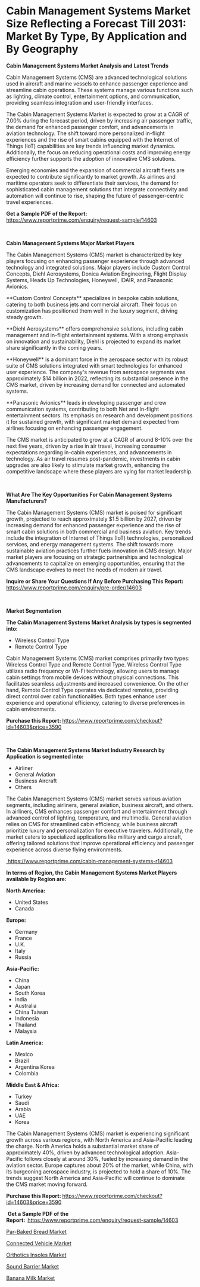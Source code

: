 <p><h1>Cabin Management Systems Market Size Reflecting a Forecast Till 2031: Market By Type, By Application and By Geography</h1></p><p><strong>Cabin Management Systems Market Analysis and Latest Trends</strong></p>
<p><p>Cabin Management Systems (CMS) are advanced technological solutions used in aircraft and marine vessels to enhance passenger experience and streamline cabin operations. These systems manage various functions such as lighting, climate control, entertainment options, and communication, providing seamless integration and user-friendly interfaces. </p><p>The Cabin Management Systems Market is expected to grow at a CAGR of 7.00% during the forecast period, driven by increasing air passenger traffic, the demand for enhanced passenger comfort, and advancements in aviation technology. The shift toward more personalized in-flight experiences and the rise of smart cabins equipped with the Internet of Things (IoT) capabilities are key trends influencing market dynamics. Additionally, the focus on reducing operational costs and improving energy efficiency further supports the adoption of innovative CMS solutions. </p><p>Emerging economies and the expansion of commercial aircraft fleets are expected to contribute significantly to market growth. As airlines and maritime operators seek to differentiate their services, the demand for sophisticated cabin management solutions that integrate connectivity and automation will continue to rise, shaping the future of passenger-centric travel experiences.</p></p>
<p><strong>Get a Sample PDF of the Report:&nbsp;</strong> <a href="https://www.reportprime.com/enquiry/request-sample/14603?utm_campaign=75&utm_medium=2&utm_source=Github&utm_content=ia&utm_term=29112024&utm_id=cabin-management-systems">https://www.reportprime.com/enquiry/request-sample/14603</a></p>
<p>&nbsp;</p>
<p><strong>Cabin Management Systems Major Market Players</strong></p>
<p><p>The Cabin Management Systems (CMS) market is characterized by key players focusing on enhancing passenger experience through advanced technology and integrated solutions. Major players include Custom Control Concepts, Diehl Aerosystems, Donica Aviation Engineering, Flight Display Systems, Heads Up Technologies, Honeywell, IDAIR, and Panasonic Avionics.</p><p>**Custom Control Concepts** specializes in bespoke cabin solutions, catering to both business jets and commercial aircraft. Their focus on customization has positioned them well in the luxury segment, driving steady growth.</p><p>**Diehl Aerosystems** offers comprehensive solutions, including cabin management and in-flight entertainment systems. With a strong emphasis on innovation and sustainability, Diehl is projected to expand its market share significantly in the coming years.</p><p>**Honeywell** is a dominant force in the aerospace sector with its robust suite of CMS solutions integrated with smart technologies for enhanced user experience. The company's revenue from aerospace segments was approximately $14 billion in 2022, reflecting its substantial presence in the CMS market, driven by increasing demand for connected and automated systems.</p><p>**Panasonic Avionics** leads in developing passenger and crew communication systems, contributing to both Net and In-flight entertainment sectors. Its emphasis on research and development positions it for sustained growth, with significant market demand expected from airlines focusing on enhancing passenger engagement.</p><p>The CMS market is anticipated to grow at a CAGR of around 8-10% over the next five years, driven by a rise in air travel, increasing consumer expectations regarding in-cabin experiences, and advancements in technology. As air travel resumes post-pandemic, investments in cabin upgrades are also likely to stimulate market growth, enhancing the competitive landscape where these players are vying for market leadership.</p></p>
<p>&nbsp;</p>
<p><strong>What Are The Key Opportunities For Cabin Management Systems Manufacturers?</strong></p>
<p><p>The Cabin Management Systems (CMS) market is poised for significant growth, projected to reach approximately $1.5 billion by 2027, driven by increasing demand for enhanced passenger experience and the rise of smart cabin solutions in both commercial and business aviation. Key trends include the integration of Internet of Things (IoT) technologies, personalized services, and energy management systems. The shift towards more sustainable aviation practices further fuels innovation in CMS design. Major market players are focusing on strategic partnerships and technological advancements to capitalize on emerging opportunities, ensuring that the CMS landscape evolves to meet the needs of modern air travel.</p></p>
<p><strong>Inquire or Share Your Questions If Any Before Purchasing This Report:</strong> <a href="https://www.reportprime.com/enquiry/pre-order/14603?utm_campaign=75&utm_medium=2&utm_source=Github&utm_content=ia&utm_term=29112024&utm_id=cabin-management-systems">https://www.reportprime.com/enquiry/pre-order/14603</a></p>
<p>&nbsp;</p>
<p><strong>Market Segmentation</strong></p>
<p><strong>The Cabin Management Systems Market Analysis by types is segmented into:</strong></p>
<p><ul><li>Wireless Control Type</li><li>Remote Control Type</li></ul></p>
<p><p>Cabin Management Systems (CMS) market comprises primarily two types: Wireless Control Type and Remote Control Type. Wireless Control Type utilizes radio frequency or Wi-Fi technology, allowing users to manage cabin settings from mobile devices without physical connections. This facilitates seamless adjustments and increased convenience. On the other hand, Remote Control Type operates via dedicated remotes, providing direct control over cabin functionalities. Both types enhance user experience and operational efficiency, catering to diverse preferences in cabin environments.</p></p>
<p><strong>Purchase this Report:&nbsp;</strong><a href="https://www.reportprime.com/checkout?id=14603&price=3590&utm_campaign=75&utm_medium=2&utm_source=Github&utm_content=ia&utm_term=29112024&utm_id=cabin-management-systems">https://www.reportprime.com/checkout?id=14603&price=3590</a></p>
<p>&nbsp;</p>
<p><strong>The Cabin Management Systems Market Industry Research by Application is segmented into:</strong></p>
<p><ul><li>Airliner</li><li>General Aviation</li><li>Business Aircraft</li><li>Others</li></ul></p>
<p><p>The Cabin Management Systems (CMS) market serves various aviation segments, including airliners, general aviation, business aircraft, and others. In airliners, CMS enhances passenger comfort and entertainment through advanced control of lighting, temperature, and multimedia. General aviation relies on CMS for streamlined cabin efficiency, while business aircraft prioritize luxury and personalization for executive travelers. Additionally, the market caters to specialized applications like military and cargo aircraft, offering tailored solutions that improve operational efficiency and passenger experience across diverse flying environments.</p></p>
<p><a href="https://www.reportprime.com/cabin-management-systems-r14603?utm_campaign=75&utm_medium=2&utm_source=Github&utm_content=ia&utm_term=29112024&utm_id=cabin-management-systems">&nbsp;https://www.reportprime.com/cabin-management-systems-r14603</a></p>
<p><strong>In terms of Region, the Cabin Management Systems Market Players available by Region are:</strong></p>
<p>
    <p> <strong> North America: </strong>
        <ul>
            <li>United States</li>
            <li>Canada</li>
        </ul>
        </p> 
    <p> <strong> Europe: </strong>
        <ul>
            <li>Germany</li>
            <li>France</li>
            <li>U.K.</li>
            <li>Italy</li>
            <li>Russia</li>
        </ul>
        </p> 
    <p> <strong> Asia-Pacific: </strong>
        <ul>
            <li>China</li>
            <li>Japan</li>
            <li>South Korea</li>
            <li>India</li>
            <li>Australia</li>
            <li>China Taiwan</li>
            <li>Indonesia</li>
            <li>Thailand</li>
            <li>Malaysia</li>
        </ul>
        </p> 
    <p> <strong> Latin America: </strong>
        <ul>
            <li>Mexico</li>
            <li>Brazil</li>
            <li>Argentina Korea</li>
            <li>Colombia</li>
        </ul>
        </p> 
    <p> <strong> Middle East & Africa: </strong>
        <ul>
            <li>Turkey</li>
            <li>Saudi</li>
            <li>Arabia</li>
            <li>UAE</li>
            <li>Korea</li>
        </ul>
    </p>
    </p>
<p><p>The Cabin Management Systems (CMS) market is experiencing significant growth across various regions, with North America and Asia-Pacific leading the charge. North America holds a substantial market share of approximately 40%, driven by advanced technological adoption. Asia-Pacific follows closely at around 30%, fueled by increasing demand in the aviation sector. Europe captures about 20% of the market, while China, with its burgeoning aerospace industry, is projected to hold a share of 10%. The trends suggest North America and Asia-Pacific will continue to dominate the CMS market moving forward.</p></p>
<p><strong>Purchase this Report: </strong><a href="https://www.reportprime.com/checkout?id=14603&price=3590&utm_campaign=75&utm_medium=2&utm_source=Github&utm_content=ia&utm_term=29112024&utm_id=cabin-management-systems">https://www.reportprime.com/checkout?id=14603&price=3590</a></p>
<p>&nbsp;<strong>Get a Sample PDF of the Report:&nbsp;&nbsp;</strong><a href="https://www.reportprime.com/enquiry/request-sample/14603?utm_campaign=75&utm_medium=2&utm_source=Github&utm_content=ia&utm_term=29112024&utm_id=cabin-management-systems">https://www.reportprime.com/enquiry/request-sample/14603</a></p>
<p><strong></strong></p>
<p><p><a href="https://issuu.com/reportprime-2/docs/par-baked-bread-market-size-2030.pptx?utm_campaign=75&utm_medium=2&utm_source=Github&utm_content=ia&utm_term=29112024&utm_id=cabin-management-systems">Par-Baked Bread Market</a></p><p><a href="https://github.com/juniordelafrance/Market-Research-Report-List-5/blob/main/connected-vehicle-market.md?utm_campaign=75&utm_medium=2&utm_source=Github&utm_content=ia&utm_term=29112024&utm_id=cabin-management-systems">Connected Vehicle Market</a></p><p><a href="https://www.linkedin.com/pulse/consumer-behavior-shifts-orthotics-insoles-market-demand-ccwmc?utm_campaign=75&utm_medium=2&utm_source=Github&utm_content=ia&utm_term=29112024&utm_id=cabin-management-systems">Orthotics Insoles Market</a></p><p><a href="https://www.linkedin.com/pulse/in-depth-sound-barrier-market-review-size-share-10cagr-growth-tp4hf?utm_campaign=75&utm_medium=2&utm_source=Github&utm_content=ia&utm_term=29112024&utm_id=cabin-management-systems">Sound Barrier Market</a></p><p><a href="https://issuu.com/reportprime-2/docs/banana-milk-market-size-2030.pptx?utm_campaign=75&utm_medium=2&utm_source=Github&utm_content=ia&utm_term=29112024&utm_id=cabin-management-systems">Banana Milk Market</a></p></p>